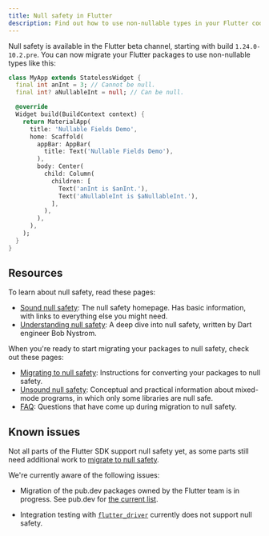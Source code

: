 ```yaml
---
title: Null safety in Flutter
description: Find out how to use non-nullable types in your Flutter code.
---
```


Null safety is available in the Flutter beta channel,
starting with build `1.24.0-10.2.pre`.
You can now migrate your Flutter packages to use non-nullable types like this:

<?code-excerpt "../null_safety_examples/basics/lib/main.dart (MyApp)"?>
```dart
class MyApp extends StatelessWidget {
  final int anInt = 3; // Cannot be null.
  final int? aNullableInt = null; // Can be null.

  @override
  Widget build(BuildContext context) {
    return MaterialApp(
      title: 'Nullable Fields Demo',
      home: Scaffold(
        appBar: AppBar(
          title: Text('Nullable Fields Demo'),
        ),
        body: Center(
          child: Column(
            children: [
              Text('anInt is $anInt.'),
              Text('aNullableInt is $aNullableInt.'),
            ],
          ),
        ),
      ),
    );
  }
}
```

## Resources

To learn about null safety,
read these pages:

* [Sound null safety][]:
  The null safety homepage.
  Has basic information, with links to everything else you might need.
* [Understanding null safety][]:
  A deep dive into null safety, written by Dart engineer Bob Nystrom.

When you're ready to start migrating your packages to null safety,
check out these pages:

* [Migrating to null safety][]:
  Instructions for converting your packages to null safety.
* [Unsound null safety][]:
  Conceptual and practical information about mixed-mode programs,
  in which only some libraries are null safe.
* [FAQ][]:
  Questions that have come up during migration to null safety.
  
## Known issues

Not all parts of the Flutter SDK support null safety yet,
as some parts still need additional work to
[migrate to null safety](https://dart.dev/null-safety/migration-guide).

We're currently aware of the following issues:

  * Migration of the pub.dev packages owned by the Flutter team
    is in progress. See pub.dev for
    [the current list](https://pub.dev/packages?q=publisher%3Aflutter.dev&null-safe=1).

  * Integration testing with
    [`flutter_driver`](/docs/cookbook/testing/integration/introduction)
    currently does not support null safety.

[Migrating to null safety]: {{site.dart-site}}/null-safety/migration-guide
[FAQ]: {{site.dart-site}}/null-safety/faq
[Sound null safety]: {{site.dart-site}}/null-safety
[Understanding null safety]: {{site.dart-site}}/null-safety/understanding-null-safety
[Unsound null safety]: {{site.dart-site}}/null-safety/unsound-null-safety
